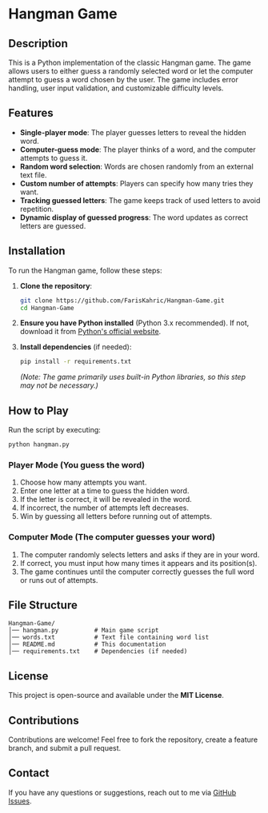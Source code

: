 # Hangman Game

## Description

This is a Python implementation of the classic Hangman game. The game allows users to either guess a randomly selected word or let the computer attempt to guess a word chosen by the user. The game includes error handling, user input validation, and customizable difficulty levels.

## Features

- **Single-player mode**: The player guesses letters to reveal the hidden word.
- **Computer-guess mode**: The player thinks of a word, and the computer attempts to guess it.
- **Random word selection**: Words are chosen randomly from an external text file.
- **Custom number of attempts**: Players can specify how many tries they want.
- **Tracking guessed letters**: The game keeps track of used letters to avoid repetition.
- **Dynamic display of guessed progress**: The word updates as correct letters are guessed.

## Installation

To run the Hangman game, follow these steps:

1. **Clone the repository**:

   ```bash
   git clone https://github.com/FarisKahric/Hangman-Game.git
   cd Hangman-Game
   ```

2. **Ensure you have Python installed** (Python 3.x recommended). If not, download it from [Python's official website](https://www.python.org/).

3. **Install dependencies** (if needed):

   ```bash
   pip install -r requirements.txt
   ```

   *(Note: The game primarily uses built-in Python libraries, so this step may not be necessary.)*

## How to Play

Run the script by executing:

```bash
python hangman.py
```

### Player Mode (You guess the word)

1. Choose how many attempts you want.
2. Enter one letter at a time to guess the hidden word.
3. If the letter is correct, it will be revealed in the word.
4. If incorrect, the number of attempts left decreases.
5. Win by guessing all letters before running out of attempts.

### Computer Mode (The computer guesses your word)

1. The computer randomly selects letters and asks if they are in your word.
2. If correct, you must input how many times it appears and its position(s).
3. The game continues until the computer correctly guesses the full word or runs out of attempts.

## File Structure

```
Hangman-Game/
│── hangman.py          # Main game script
│── words.txt           # Text file containing word list
│── README.md           # This documentation
│── requirements.txt    # Dependencies (if needed)
```


## License

This project is open-source and available under the **MIT License**.

## Contributions

Contributions are welcome! Feel free to fork the repository, create a feature branch, and submit a pull request.

## Contact

If you have any questions or suggestions, reach out to me via [GitHub Issues](https://github.com/FarisKahric/Hangman-Game/issues).


